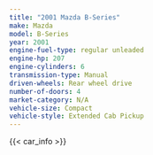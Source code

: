 ```yaml
---
title: "2001 Mazda B-Series"
make: Mazda
model: B-Series
year: 2001
engine-fuel-type: regular unleaded
engine-hp: 207
engine-cylinders: 6
transmission-type: Manual
driven-wheels: Rear wheel drive
number-of-doors: 4
market-category: N/A
vehicle-size: Compact
vehicle-style: Extended Cab Pickup
---
```


{{< car_info >}}
